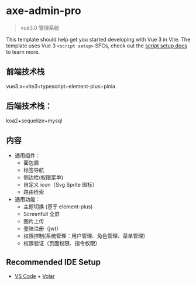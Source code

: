 # axe-admin-pro

> vue3.0 管理系统

This template should help get you started developing with Vue 3 in Vite. The template uses Vue 3 `<script setup>` SFCs, check out the [script setup docs](https://v3.vuejs.org/api/sfc-script-setup.html#sfc-script-setup) to learn more.

## 前端技术栈

vue3.x+vite3+typescript+element-plus+pinia

## 后端技术栈：

koa2+sequelize+mysql

## 内容

- 通用组件：
  - 面包屑
  - 标签导航
  - 侧边栏(权限菜单)
  - 自定义 icon（Svg Sprite 图标）
  - 路由检索
- 通用功能：
  - 主题切换 (基于 element-plus)
  - Screenfull 全屏
  - 图片上传
  - 登陆注册（jwt）
  - 权限控制(系统管理：用户管理、角色管理、菜单管理)
  - 权限验证（页面权限、指令权限）



## Recommended IDE Setup

- [VS Code](https://code.visualstudio.com/) + [Volar](https://marketplace.visualstudio.com/items?itemName=Vue.volar)
